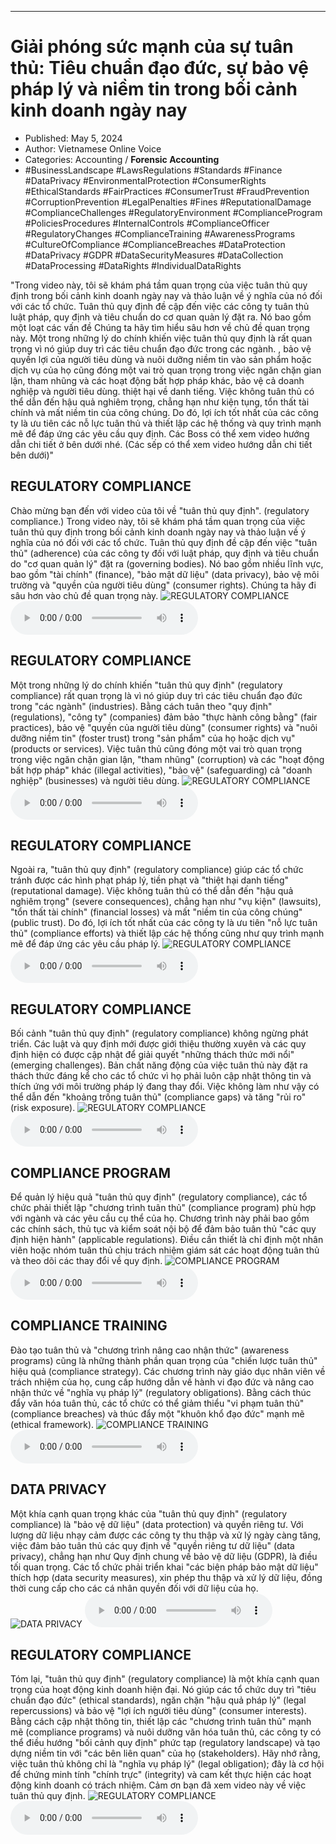 
---

# Giải phóng sức mạnh của sự tuân thủ: Tiêu chuẩn đạo đức, sự bảo vệ pháp lý và niềm tin trong bối cảnh kinh doanh ngày nay

- Published: May 5, 2024
- Author: Vietnamese Online Voice
- Categories: Accounting / **Forensic Accounting**
- #BusinessLandscape #LawsRegulations #Standards #Finance #DataPrivacy #EnvironmentalProtection #ConsumerRights #EthicalStandards #FairPractices #ConsumerTrust #FraudPrevention #CorruptionPrevention #LegalPenalties #Fines #ReputationalDamage #ComplianceChallenges #RegulatoryEnvironment #ComplianceProgram #PoliciesProcedures #InternalControls #ComplianceOfficer #RegulatoryChanges #ComplianceTraining #AwarenessPrograms #CultureOfCompliance #ComplianceBreaches #DataProtection #DataPrivacy #GDPR #DataSecurityMeasures #DataCollection #DataProcessing #DataRights #IndividualDataRights

"Trong video này, tôi sẽ khám phá tầm quan trọng của việc tuân thủ quy định trong bối cảnh kinh doanh ngày nay và thảo luận về ý nghĩa của nó đối với các tổ chức. Tuân thủ quy định đề cập đến việc các công ty tuân thủ luật pháp, quy định và tiêu chuẩn do cơ quan quản lý đặt ra. Nó bao gồm một loạt các vấn đề Chúng ta hãy tìm hiểu sâu hơn về chủ đề quan trọng này. Một trong những lý do chính khiến việc tuân thủ quy định là rất quan trọng vì nó giúp duy trì các tiêu chuẩn đạo đức trong các ngành. , bảo vệ quyền lợi của người tiêu dùng và nuôi dưỡng niềm tin vào sản phẩm hoặc dịch vụ của họ cũng đóng một vai trò quan trọng trong việc ngăn chặn gian lận, tham nhũng và các hoạt động bất hợp pháp khác, bảo vệ cả doanh nghiệp và người tiêu dùng. thiệt hại về danh tiếng. Việc không tuân thủ có thể dẫn đến hậu quả nghiêm trọng, chẳng hạn như kiện tụng, tổn thất tài chính và mất niềm tin của công chúng. Do đó, lợi ích tốt nhất của các công ty là ưu tiên các nỗ lực tuân thủ và thiết lập các hệ thống và quy trình mạnh mẽ để đáp ứng các yêu cầu quy định. Các Boss có thể xem video hướng dẫn chi tiết ở bên dưới nhé. (Các sếp có thể xem video hướng dẫn chi tiết bên dưới)"


## REGULATORY COMPLIANCE

Chào mừng bạn đến với video của tôi về "tuân thủ quy định". (regulatory compliance.) Trong video này, tôi sẽ khám phá tầm quan trọng của việc tuân thủ quy định trong bối cảnh kinh doanh ngày nay và thảo luận về ý nghĩa của nó đối với các tổ chức. Tuân thủ quy định đề cập đến việc "tuân thủ" (adherence) của các công ty đối với luật pháp, quy định và tiêu chuẩn do "cơ quan quản lý" đặt ra (governing bodies). Nó bao gồm nhiều lĩnh vực, bao gồm "tài chính" (finance), "bảo mật dữ liệu" (data privacy), bảo vệ môi trường và "quyền của người tiêu dùng" (consumer rights). Chúng ta hãy đi sâu hơn vào chủ đề quan trọng này.
![REGULATORY COMPLIANCE](https://http-archiver-apis-production-80.schnworks.com/storage/images/transitions/2024-05-04/transition--584718602-Montserrat-Black-4A148C.jpg)
<audio controls>
    <source src="https://http-archiver-apis-production-80.schnworks.com/storage/storage/audio/file-17157692422.mp3" type="audio/mpeg">
</audio>



## REGULATORY COMPLIANCE

Một trong những lý do chính khiến "tuân thủ quy định" (regulatory compliance) rất quan trọng là vì nó giúp duy trì các tiêu chuẩn đạo đức trong "các ngành" (industries). Bằng cách tuân theo "quy định" (regulations), "công ty" (companies) đảm bảo "thực hành công bằng" (fair practices), bảo vệ "quyền của người tiêu dùng" (consumer rights) và "nuôi dưỡng niềm tin" (foster trust) trong "sản phẩm" của họ hoặc dịch vụ" (products or services). Việc tuân thủ cũng đóng một vai trò quan trọng trong việc ngăn chặn gian lận, "tham nhũng" (corruption) và các "hoạt động bất hợp pháp" khác (illegal activities), "bảo vệ" (safeguarding) cả "doanh nghiệp" (businesses) và người tiêu dùng.
![REGULATORY COMPLIANCE](https://http-archiver-apis-production-80.schnworks.com/storage/images/transitions/2024-05-04/transition--5370641513-Montserrat-Bold-303F9F.jpg)
<audio controls>
    <source src="https://http-archiver-apis-production-80.schnworks.com/storage/storage/audio/file-24268378118.mp3" type="audio/mpeg">
</audio>



## REGULATORY COMPLIANCE

Ngoài ra, "tuân thủ quy định" (regulatory compliance) giúp các tổ chức tránh được các hình phạt pháp lý, tiền phạt và "thiệt hại danh tiếng" (reputational damage). Việc không tuân thủ có thể dẫn đến "hậu quả nghiêm trọng" (severe consequences), chẳng hạn như "vụ kiện" (lawsuits), "tổn thất tài chính" (financial losses) và mất "niềm tin của công chúng" (public trust). Do đó, lợi ích tốt nhất của các công ty là ưu tiên "nỗ lực tuân thủ" (compliance efforts) và thiết lập các hệ thống cũng như quy trình mạnh mẽ để đáp ứng các yêu cầu pháp lý.
![REGULATORY COMPLIANCE](https://http-archiver-apis-production-80.schnworks.com/storage/images/transitions/2024-05-04/transition-12337327334-Montserrat-Thin-880E4F.jpg)
<audio controls>
    <source src="https://http-archiver-apis-production-80.schnworks.com/storage/storage/audio/file-31778455703.mp3" type="audio/mpeg">
</audio>



## REGULATORY COMPLIANCE

Bối cảnh "tuân thủ quy định" (regulatory compliance) không ngừng phát triển. Các luật và quy định mới được giới thiệu thường xuyên và các quy định hiện có được cập nhật để giải quyết "những thách thức mới nổi" (emerging challenges). Bản chất năng động của việc tuân thủ này đặt ra thách thức đáng kể cho các tổ chức vì họ phải luôn cập nhật thông tin và thích ứng với môi trường pháp lý đang thay đổi. Việc không làm như vậy có thể dẫn đến "khoảng trống tuân thủ" (compliance gaps) và tăng "rủi ro" (risk exposure).
![REGULATORY COMPLIANCE](https://http-archiver-apis-production-80.schnworks.com/storage/images/transitions/2024-05-04/transition--11493805715-Montserrat-SemiBold-283593.jpg)
<audio controls>
    <source src="https://http-archiver-apis-production-80.schnworks.com/storage/storage/audio/file-11196743774.mp3" type="audio/mpeg">
</audio>



## COMPLIANCE PROGRAM

Để quản lý hiệu quả "tuân thủ quy định" (regulatory compliance), các tổ chức phải thiết lập "chương trình tuân thủ" (compliance program) phù hợp với ngành và các yêu cầu cụ thể của họ. Chương trình này phải bao gồm các chính sách, thủ tục và kiểm soát nội bộ để đảm bảo tuân thủ "các quy định hiện hành" (applicable regulations). Điều cần thiết là chỉ định một nhân viên hoặc nhóm tuân thủ chịu trách nhiệm giám sát các hoạt động tuân thủ và theo dõi các thay đổi về quy định.
![COMPLIANCE PROGRAM](https://http-archiver-apis-production-80.schnworks.com/storage/images/transitions/2024-05-04/transition-63424788848-Montserrat-ExtraBold-1A237E.jpg)
<audio controls>
    <source src="https://http-archiver-apis-production-80.schnworks.com/storage/storage/audio/file-11041916672.mp3" type="audio/mpeg">
</audio>



## COMPLIANCE TRAINING

Đào tạo tuân thủ và "chương trình nâng cao nhận thức" (awareness programs) cũng là những thành phần quan trọng của "chiến lược tuân thủ" hiệu quả (compliance strategy). Các chương trình này giáo dục nhân viên về trách nhiệm của họ, cung cấp hướng dẫn về hành vi đạo đức và nâng cao nhận thức về "nghĩa vụ pháp lý" (regulatory obligations). Bằng cách thúc đẩy văn hóa tuân thủ, các tổ chức có thể giảm thiểu "vi phạm tuân thủ" (compliance breaches) và thúc đẩy một "khuôn khổ đạo đức" mạnh mẽ (ethical framework).
![COMPLIANCE TRAINING](https://http-archiver-apis-production-80.schnworks.com/storage/images/transitions/2024-05-04/transition--203570377-Montserrat-ExtraBold-004895.jpg)
<audio controls>
    <source src="https://http-archiver-apis-production-80.schnworks.com/storage/storage/audio/file-294855873.mp3" type="audio/mpeg">
</audio>



## DATA PRIVACY

Một khía cạnh quan trọng khác của "tuân thủ quy định" (regulatory compliance) là "bảo vệ dữ liệu" (data protection) và quyền riêng tư. Với lượng dữ liệu nhạy cảm được các công ty thu thập và xử lý ngày càng tăng, việc đảm bảo tuân thủ các quy định về "quyền riêng tư dữ liệu" (data privacy), chẳng hạn như Quy định chung về bảo vệ dữ liệu (GDPR), là điều tối quan trọng. Các tổ chức phải triển khai "các biện pháp bảo mật dữ liệu" thích hợp (data security measures), xin phép thu thập và xử lý dữ liệu, đồng thời cung cấp cho các cá nhân quyền đối với dữ liệu của họ.
![DATA PRIVACY](https://http-archiver-apis-production-80.schnworks.com/storage/images/transitions/2024-05-04/transition--6390128171-Montserrat-Thin-512DA8.jpg)
<audio controls>
    <source src="https://http-archiver-apis-production-80.schnworks.com/storage/storage/audio/file-16497826512.mp3" type="audio/mpeg">
</audio>



## REGULATORY COMPLIANCE

Tóm lại, "tuân thủ quy định" (regulatory compliance) là một khía cạnh quan trọng của hoạt động kinh doanh hiện đại. Nó giúp các tổ chức duy trì "tiêu chuẩn đạo đức" (ethical standards), ngăn chặn "hậu quả pháp lý" (legal repercussions) và bảo vệ "lợi ích người tiêu dùng" (consumer interests). Bằng cách cập nhật thông tin, thiết lập các "chương trình tuân thủ" mạnh mẽ (compliance programs) và nuôi dưỡng văn hóa tuân thủ, các công ty có thể điều hướng "bối cảnh quy định" phức tạp (regulatory landscape) và tạo dựng niềm tin với "các bên liên quan" của họ (stakeholders). Hãy nhớ rằng, việc tuân thủ không chỉ là "nghĩa vụ pháp lý" (legal obligation); đây là cơ hội để chứng minh tính "chính trực" (integrity) và cam kết thực hiện các hoạt động kinh doanh có trách nhiệm. Cảm ơn bạn đã xem video này về việc tuân thủ quy định.
![REGULATORY COMPLIANCE](https://http-archiver-apis-production-80.schnworks.com/storage/images/transitions/2024-05-04/transition-54332547320-Montserrat-Regular-512DA8.jpg)
<audio controls>
    <source src="https://http-archiver-apis-production-80.schnworks.com/storage/storage/audio/file-49109949466.mp3" type="audio/mpeg">
</audio>

